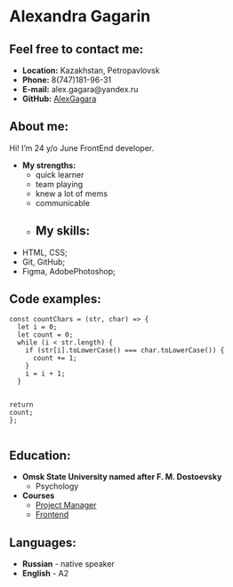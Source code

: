   </head>
  <body>
    <div class="container-lg px-3 my-5 markdown-body">
      <h1 id="anna-shipilova">Alexandra Gagarin</h1>
<h2 id="feel-free-to-contact-me">Feel free to contact me:</h2>
<ul>
  <li><strong>Location:</strong> Kazakhstan, Petropavlovsk</li>
  <li><strong>Phone:</strong> 8(747)181-96-31</li>
  <li><strong>E-mail:</strong> alex.gagara@yandex.ru</li>
  <li><strong>GitHub:</strong> <a href="[https://github.com/AlexGagara]">AlexGagara</a></li>
</ul>

<h2 id="about-me">About me:</h2>
<p>Hi! I’m 24 y/o June FrontEnd developer.</p>
<ul>
  <li><strong>My strengths:</strong>
    <ul>
      <li>quick learner</li>
      <li>team playing</li>
      <li>knew a lot of mems</li>
      <li>communicable</li>
      <li>
        <h2 id="my-skills">My skills:</h2>
      </li>
    </ul> 
  </li>
  <li>HTML, CSS;</li>
  <li>Git, GitHub;</li>
  <li>Figma, AdobePhotoshop;</li>
</ul>

<h2 id="code-examples">Code examples:</h2>
<div class="language-javascript highlighter-rouge"><div class="highlight"><pre class="highlight"><code><span class="kd">const</span> <span class="nx">countChars</span> <span class="o">=</span> <span class="p">(</span><span class="nx">str</span><span class="p">,</span> <span class="nx">char</span><span class="p">)</span> <span class="o">=&gt;</span> <span class="p">{</span>
  <span class="kd">let</span> <span class="nx">i</span> <span class="o">=</span> <span class="mi">0</span><span class="p">;</span>
  <span class="kd">let</span> <span class="nx">count</span> <span class="o">=</span> <span class="mi">0</span><span class="p">;</span>
  <span class="k">while</span> <span class="p">(</span><span class="nx">i</span> <span class="o">&lt;</span> <span class="nx">str</span><span class="p">.</span><span class="nx">length</span><span class="p">)</span> <span class="p">{</span>
    <span class="k">if</span> <span class="p">(</span><span class="nx">str</span><span class="p">[</span><span class="nx">i</span><span class="p">].</span><span class="nx">toLowerCase</span><span class="p">()</span> <span class="o">===</span> <span class="nx">char</span><span class="p">.</span><span class="nx">toLowerCase</span><span class="p">())</span> <span class="p">{</span>
      <span class="nx">count</span> <span class="o">+=</span> <span class="mi">1</span><span class="p">;</span>
    <span class="p">}</span>
    <span class="nx">i</span> <span class="o">=</span> <span class="nx">i</span> <span class="o">+</span> <span class="mi">1</span><span class="p">;</span>
  <span class="p">}</span>

  <span class="k">return</span> <span class="nx">count</span><span class="p">;</span>
<span class="p">};</span>
</code></pre></div></div>

<h2 id="education">Education:</h2>
<ul>
  <li><strong> Omsk State University named after F. M. Dostoevsky</strong>
    <ul>
      <li> Psychology</li>
    </ul>
  </li>
  <li><strong>Сourses</strong>
    <ul>
      <li><a href="https://mskacademy.ru/project-management">Project Manager
</a></li>
      <li><a href="https://skillbox.ru/course/ru/profession-webdev">Frontend
</a></li>
    </ul>
  </li>
</ul> 

<h2 id="languages">Languages:</h2>
<ul>
  <li><strong>Russian</strong> - native speaker</li>
  <li><strong>English</strong> - A2</li>
</ul>
